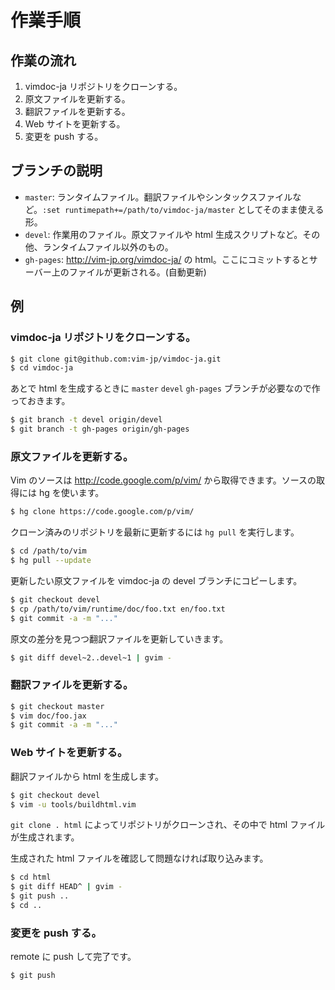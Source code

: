 作業手順
========

## 作業の流れ

1. vimdoc-ja リポジトリをクローンする。
2. 原文ファイルを更新する。
3. 翻訳ファイルを更新する。
4. Web サイトを更新する。
5. 変更を push する。

## ブランチの説明

* `master`: ランタイムファイル。翻訳ファイルやシンタックスファイルなど。`:set runtimepath+=/path/to/vimdoc-ja/master` としてそのまま使える形。
* `devel`: 作業用のファイル。原文ファイルや html 生成スクリプトなど。その他、ランタイムファイル以外のもの。
* `gh-pages`: http://vim-jp.org/vimdoc-ja/ の html。ここにコミットするとサーバー上のファイルが更新される。(自動更新)

## 例

### vimdoc-ja リポジトリをクローンする。

```sh
$ git clone git@github.com:vim-jp/vimdoc-ja.git
$ cd vimdoc-ja
```

あとで html を生成するときに `master` `devel` `gh-pages` ブランチが必要なので作っておきます。

```sh
$ git branch -t devel origin/devel
$ git branch -t gh-pages origin/gh-pages
```

### 原文ファイルを更新する。

Vim のソースは http://code.google.com/p/vim/ から取得できます。ソースの取得には hg を使います。

```sh
$ hg clone https://code.google.com/p/vim/
```

クローン済みのリポジトリを最新に更新するには `hg pull` を実行します。

```sh
$ cd /path/to/vim
$ hg pull --update
```

更新したい原文ファイルを vimdoc-ja の devel ブランチにコピーします。

```sh
$ git checkout devel
$ cp /path/to/vim/runtime/doc/foo.txt en/foo.txt
$ git commit -a -m "..."
```

原文の差分を見つつ翻訳ファイルを更新していきます。

```sh
$ git diff devel~2..devel~1 | gvim -
```

### 翻訳ファイルを更新する。

```sh
$ git checkout master
$ vim doc/foo.jax
$ git commit -a -m "..."
```

### Web サイトを更新する。

翻訳ファイルから html を生成します。

```sh
$ git checkout devel
$ vim -u tools/buildhtml.vim
```

`git clone . html` によってリポジトリがクローンされ、その中で html ファイルが生成されます。

生成された html ファイルを確認して問題なければ取り込みます。

```sh
$ cd html
$ git diff HEAD^ | gvim -
$ git push ..
$ cd ..
```

### 変更を push する。

remote に push して完了です。

```sh
$ git push
```

